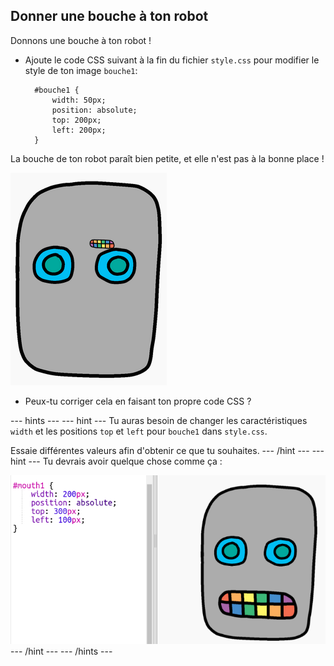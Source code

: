 ## Donner une bouche à ton robot

Donnons une bouche à ton robot !

- Ajoute le code CSS suivant à la fin du fichier `style.css` pour modifier le style de ton image `bouche1`:
    
        #bouche1 {
            width: 50px;
            position: absolute;
            top: 200px;
            left: 200px;
        }
        

La bouche de ton robot paraît bien petite, et elle n'est pas à la bonne place !

![capture d'écran](images/robot-mouth.png)

- Peux-tu corriger cela en faisant ton propre code CSS ?

\--- hints \--- \--- hint \--- Tu auras besoin de changer les caractéristiques `width` et les positions `top` et `left` pour `bouche1` dans `style.css`.

Essaie différentes valeurs afin d'obtenir ce que tu souhaites. \--- /hint \--- \--- hint \--- Tu devrais avoir quelque chose comme ça :

![capture d'écran](images/robot-mouth-code.png) \--- /hint \--- \--- /hints \---